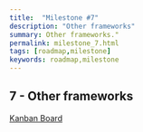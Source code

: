 ```yaml
---
title:  "Milestone #7"
description: "Other frameworks"
summary: Other frameworks."
permalink: milestone_7.html
tags: [roadmap,milestone]
keywords: roadmap,milestone
---
```


## 7 - Other frameworks

[Kanban Board](https://github.com/Canardoux/taudio/projects/8)
